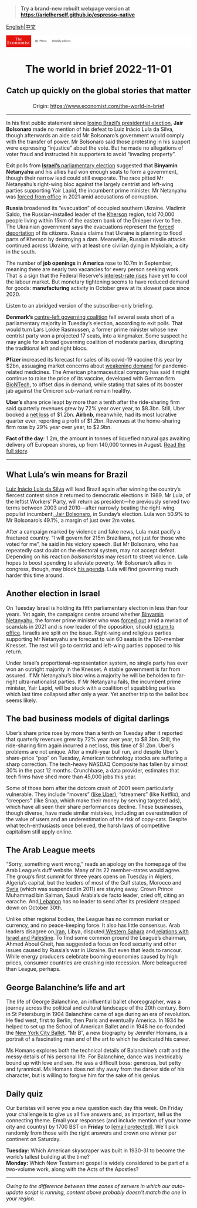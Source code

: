 > **Try a brand-new rebuilt webpage version at https://arielherself.github.io/espresso-native**

[English](https://github.com/arielherself/espresso/blob/main/README.md)|[中文](https://github-com.translate.goog/arielherself/espresso/blob/main/README.md?_x_tr_sl=en&_x_tr_tl=zh-CN&_x_tr_hl=zh-CN&_x_tr_pto=wapp)



![The Economist](menubar.png)

# <p align="center">The world in brief 2022-11-01</p>

## <p align="center">Catch up quickly on the global stories that matter</p>

<p align="center">Origin: <a href="https://www.economist.com/the-world-in-brief">https://www.economist.com/the-world-in-brief</a><hr>

In his first public statement since [losing Brazil’s presidential election](https://www.economist.com/the-americas/2022/10/31/luiz-inacio-lula-da-silva-will-be-brazils-next-president), <strong>Jair Bolsonaro</strong> made no mention of his defeat to Luiz Inácio Lula da Silva, though afterwards an aide said Mr Bolsonaro’s government would comply with the transfer of power. Mr Bolsonaro said those protesting in his support were expressing “injustice” about the vote. But he made no allegations of voter fraud and instructed his supporters to avoid “invading property”.

Exit polls from [<strong>Israel’s </strong>parliamentary election](https://www.economist.com/middle-east-and-africa/2022/10/27/israels-binyamin-netanyahu-bids-for-an-election-comeback) suggested that <strong>Binyamin Netanyahu</strong> and his allies had won enough seats to form a government, though their narrow lead could still evaporate. The race pitted Mr Netanyahu’s right-wing bloc against the largely centrist and left-wing parties supporting Yair Lapid, the incumbent prime minister. Mr Netanyahu was [forced from office](https://www.economist.com/middle-east-and-africa/2021/06/13/naftali-bennett-pushes-binyamin-netanyahu-out-of-power-in-israel) in 2021 amid accusations of corruption.

<strong>Russia </strong>broadened its “evacuation” of occupied southern Ukraine. Vladimir Saldo, the Russian-installed leader of the [Kherson](https://www.economist.com/the-economist-explains/2022/08/30/why-does-kherson-matter) region, told 70,000 people living within 15km of the eastern bank of the Dnieper river to flee. The Ukrainian government says the evacuations represent the [forced deportation](https://www.economist.com/europe/2022/07/07/russia-is-disappearing-vast-numbers-of-ukrainians) of its citizens. Russia claims that Ukraine is planning to flood parts of Kherson by destroying a dam. Meanwhile, Russian missile attacks continued across Ukraine, with at least one civilian dying in Mykolaiv, a city in the south.

The number of<strong> job openings</strong> in <strong>America</strong> rose to 10.7m in September, meaning there are nearly two vacancies for every person seeking work. That is a sign that the Federal Reserve&#x27;s [interest-rate rises](https://www.economist.com/finance-and-economics/2022/10/19/why-inflation-refuses-to-go-away) have yet to cool the labour market. But monetary tightening seems to have reduced demand for goods: <strong>manufacturing</strong> activity in October grew at its slowest pace since 2020.

Listen to an abridged version of the subscriber-only briefing.

<strong>Denmark’s </strong>[centre-left governing coalition](https://www.economist.com/europe/2022/01/22/the-nordic-left-is-back-in-charge) fell several seats short of a parliamentary majority in Tuesday’s election, according to exit polls. That would turn Lars Lokke Rasmussen, a former prime minister whose new centrist party won a projected 17 seats, into a kingmaker. Some suspect he may angle for a broad governing coalition of moderate parties, disrupting the traditional left and right blocs.

<strong>Pfizer </strong>increased its forecast for sales of its covid-19 vaccine this year by $2bn, assuaging market concerns about [weakening demand](https://www.economist.com/business/2022/08/10/after-a-covid-fuelled-adrenaline-rush-biotech-is-crashing) for pandemic-related medicines. The American pharmaceutical company has said it might continue to raise the price of its vaccine, developed with German firm [BioNTech](https://www.economist.com/science-and-technology/biontech-plans-to-make-vaccines-in-shipping-containers/21807708), to offset dips in demand, while stating that sales of its booster jab against the Omicron sub-variant remain healthy.

<strong>Uber’s </strong>share price leapt by more than a tenth after the ride-sharing firm said quarterly revenues grew by 72% year over year, to $8.3bn. Still, Uber booked a [net loss](https://www.economist.com/business/2022/10/31/what-went-wrong-with-snap-netflix-and-uber) of $1.2bn. <strong>Airbnb</strong>, meanwhile, had its most lucrative quarter ever, reporting a profit of $1.2bn. Revenues at the home-sharing firm rose by 29% year over year, to $2.9bn.

<strong>Fact of the day</strong>: 1.2m, the amount in tonnes of liquefied natural gas awaiting delivery off European shores, up from 140,000 tonnes in August. [Read the full story](https://www.economist.com/finance-and-economics/2022/10/30/europes-energy-crisis-is-very-far-from-over).

----------

## What Lula’s win means for Brazil

[Luiz Inácio Lula da Silva](https://www.economist.com/the-americas/2022/10/31/luiz-inacio-lula-da-silva-will-be-brazils-next-president) will lead Brazil again after winning the country’s fiercest contest since it returned to democratic elections in 1989. Mr Lula, of the leftist Workers’ Party, will return as president—he previously served two terms between 2003 and 2010—after narrowly beating the right-wing populist incumbent,[ Jair Bolsonaro](https://www.economist.com/films/2022/10/15/the-enduring-threat-of-jair-bolsonaro), in Sunday’s election. Lula won 50.9% to Mr Bolsonaro’s 49.1%, a margin of just over 2m votes. 

After a campaign marked by violence and fake news, Lula must pacify a fractured country. “I will govern for 215m Brazilians, not just for those who voted for me”, he said in his victory speech. But Mr Bolsonaro, who has repeatedly cast doubt on the electoral system, may not accept defeat. Depending on his reaction <em>b</em><em>olsonaristas </em>may resort to street violence. Lula hopes to boost spending to alleviate poverty. Mr Bolsonaro’s allies in congress, though, may block [his agenda](https://www.economist.com/the-americas/2022/10/20/brazils-next-president-will-face-a-big-tricky-in-tray). Lula will find governing much harder this time around.

## Another election in Israel

On Tuesday Israel is holding its fifth parliamentary election in less than four years. Yet again, the campaigns centre around whether [Binyamin Netanyahu](https://www.economist.com/culture/2022/10/27/binyamin-netanyahus-memoir-is-a-fascinating-study-of-power), the former prime minister who was [forced out](https://www.economist.com/middle-east-and-africa/2021/06/13/naftali-bennett-pushes-binyamin-netanyahu-out-of-power-in-israel) amid a myriad of scandals in 2021 and is now leader of the opposition, should [return to office](https://www.economist.com/middle-east-and-africa/2022/10/27/israels-binyamin-netanyahu-bids-for-an-election-comeback). Israelis are split on the issue. Right-wing and religious parties supporting Mr Netanyahu are forecast to win 60 seats in the 120-member Knesset. The rest will go to centrist and left-wing parties opposed to his return.  
  
 Under Israel’s proportional-representation system, no single party has ever won an outright majority in the Knesset. A stable government is far from assured. If Mr Netanyahu’s bloc wins a majority he will be beholden to far-right ultra-nationalist parties. If Mr Netanyahu fails, the incumbent prime minister, Yair Lapid, will be stuck with a coalition of squabbling parties which last time collapsed after only a year. Yet another trip to the ballot box seems likely.

## The bad business models of digital darlings

Uber’s share price rose by more than a tenth on Tuesday after it reported that quarterly revenues grew by 72% year over year, to $8.3bn. Still, the ride-sharing firm again incurred a net loss, this time of $1.2bn. Uber’s problems are not unique. After a multi-year bull run, and despite Uber’s share-price “pop” on Tuesday, American technology stocks are suffering a sharp correction. The tech-heavy NASDAQ Composite has fallen by almost 30% in the past 12 months. Crunchbase, a data provider, estimates that tech firms have shed more than 45,000 jobs this year.

Some of those born after the dotcom crash of 2001 seem particularly vulnerable. They include “movers” ([like Uber](https://www.economist.com/business/uber-doordash-and-similar-firms-cant-defy-the-laws-of-capitalism-after-all/21806198)), “streamers” (like Netflix), and “creepers” (like Snap, which make their money by serving targeted ads), which have all seen their share performances decline. These businesses, though diverse, have made similar mistakes, including an overestimation of the value of users and an underestimation of the risk of copy-cats. Despite what tech-enthusiasts once believed, the harsh laws of competitive capitalism still apply online.

## The Arab League meets

“Sorry, something went wrong,” reads an apology on the homepage of the Arab League’s duff website. Many of its 22 member-states would agree. The group’s first summit for three years opens on Tuesday in Algiers, Algeria’s capital, but the leaders of most of the Gulf states, Morocco and[ Syria](https://www.economist.com/middle-east-and-africa/2022/03/26/syrias-outcast-dictator-returns-to-the-arab-world) (which was suspended in 2011) are staying away. Crown Prince Muhammad bin Salman, Saudi Arabia’s de facto leader, cried off, citing an earache. And[ Lebanon](https://www.economist.com/middle-east-and-africa/2022/04/28/lebanon-goes-to-the-polls-amid-its-worst-ever-financial-crisis) has no leader to send after its president stepped down on October 30th. 

Unlike other regional bodies, the League has no common market or currency, and no peace-keeping force. It also has little consensus. Arab leaders disagree on[ Iran](https://www.economist.com/middle-east-and-africa/2022/10/27/a-change-in-iran-could-reshape-the-middle-east), Libya, disputed[ Western Sahara](https://www.economist.com/middle-east-and-africa/2022/03/26/morocco-scents-victory-in-western-sahara) and[ relations with Israel and Palestine](https://www.economist.com/middle-east-and-africa/2022/09/22/trade-and-security-ties-are-knitting-israel-into-its-region). To find some common ground the League’s chairman, Ahmed Aboul Gheit, has suggested a focus on food security and other issues caused by Russia’s war in Ukraine. But even that leads to rancour. While energy producers celebrate booming economies caused by high prices, consumer countries are crashing into recession. More beleaguered than League, perhaps.

## George Balanchine’s life and art

The life of George Balanchine, an influential ballet choreographer, was a journey across the political and cultural landscape of the 20th century. Born in St Petersburg in 1904 Balanchine came of age during an era of revolution. He fled west, first to Berlin, then Paris and eventually America. In 1934 he helped to set up the School of American Ballet and in 1948 he co-founded the [New York City Ballet](https://www.economist.com/prospero/2015/04/10/something-old-something-new). “Mr B”, a new biography by Jennifer Homans, is a portrait of a fascinating man and of the art to which he dedicated his career.

Ms Homans explores both the technical details of Balanchine’s craft and the messy details of his personal life. For Balanchine, dance was inextricably bound up with love and sex. He was a difficult boss: generous, but petty and tyrannical. Ms Homans does not shy away from the darker side of his character, but is willing to forgive him for the sake of his genius.

## Daily quiz

Our baristas will serve you a new question each day this week. On Friday your challenge is to give us all five answers and, as important, tell us the connecting theme. Email your responses (and include mention of your home city and country) by 1700 BST on <strong>Friday</strong> to [<span class="__cf_email__" data-cfemail="702105190a350300021503031f3015131f1e1f1d1903045e131f1d">[email&#160;protected]</span>](https://mail.google.com/mail/?view=cm&amp;fs=1&amp;tf=1&amp;to=QuizEspresso@economist.com). We’ll pick randomly from those with the right answers and crown one winner per continent on Saturday.

<strong>Tuesday:</strong> Which American skyscraper was built in 1930-31 to become the world’s tallest building at the time?  
<strong>Monday:</strong> Which New Testament gospel is widely considered to be part of a two-volume work, along with the Acts of the Apostles?

----------

*Owing to the difference between time zones of servers in which our auto-update script is running, content above probably doesn't match the one in your region.*
